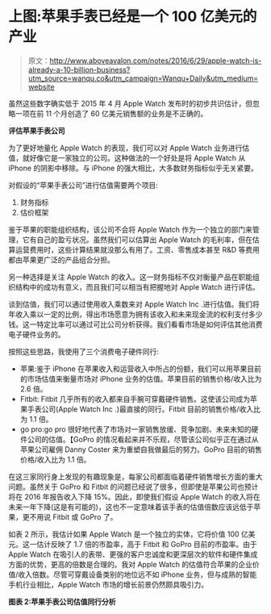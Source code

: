 # 上图:苹果手表已经是一个 100 亿美元的产业

> 原文：<http://www.aboveavalon.com/notes/2016/6/29/apple-watch-is-already-a-10-billion-business?utm_source=wanqu.co&utm_campaign=Wanqu+Daily&utm_medium=website>

虽然这些数字确实低于 2015 年 4 月 Apple Watch 发布时的初步共识估计，但忽略一项在前 11 个月创造了 60 亿美元销售额的业务是不正确的。

**评估苹果手表公司**

为了更好地量化 Apple Watch 的表现，我们可以对 Apple Watch 业务进行估值，就好像它是一家独立的公司。这种做法的一个好处是将 Apple Watch 从 iPhone 的阴影中移除。与 iPhone 的强大相比，大多数财务指标似乎无关紧要。

对假设的“苹果手表公司”进行估值需要两个项目:

1.  财务指标
2.  估价框架

鉴于苹果的职能组织结构，该公司不会将 Apple Watch 作为一个独立的部门来管理，它有自己的盈亏状况。虽然我们可以估算出 Apple Watch 的毛利率，但在估算运营费用时，这些计算结果就没那么有用了。工资、零售成本甚至 R&D 等费用都由苹果更广泛的产品组合分担。

另一种选择是关注 Apple Watch 的收入。这一财务指标不仅对衡量产品在职能组织结构中的成功有意义，而且我们可以相当有把握地对 Apple Watch 进行评估。

谈到估值，我们可以通过使用收入乘数来对 Apple Watch Inc .进行估值。我们将年收入乘以一定的比例，得出市场愿意为拥有该收入和未来现金流的权利支付多少钱。这一特定比率可以通过可比公司分析获得。我们看看市场是如何评估其他消费电子硬件业务的。

按照这些思路，我使用了三个消费电子硬件同行:

*   苹果:鉴于 iPhone 在苹果收入和运营收入中所占的份额，我们可以用苹果目前的市场估值来衡量市场对 iPhone 业务的估值。苹果目前的销售价格/收入比为 2.6 倍。
*   Fitbit: Fitbit 几乎所有的收入都来自手腕可穿戴硬件销售。这使该公司成为苹果手表公司(Apple Watch Inc .)最直接的同行。Fitbit 目前的销售价格/收入比为 1.1 倍。
*   go pro:go pro 很好地代表了市场对一家销售放缓、竞争加剧、未来未知的硬件公司的估值。【GoPro 的情况看起来并不乐观，尽管该公司似乎正在通过从苹果公司雇佣 Danny Coster 来为重塑自我做最后的努力。GoPro 目前的销售价格/收入比为 1.1 倍。

在这三家同行身上发现的有趣现象是，每家公司都面临着硬件销售增长方面的重大问题。虽然关于 GoPro 和 Fitbit 的问题已经说了很多，但即使是苹果公司也预计将在 2016 年报告收入下降 15%。因此，即使我们假设 Apple Watch 的收入将在未来一年下降(这是有可能的)，这也不一定意味着该手表的估值倍数应该远低于苹果，更不用说 Fitbit 或 GoPro 了。

如表 2 所示，我估计如果 Apple Watch 是一个独立的实体，它将价值 100 亿美元。这一估计反映了 1.7 倍的市盈率，高于 Fitbit 和 GoPro 目前的市盈率。由于 Apple Watch 在吸引人的表带、更强的客户忠诚度和更深层次的软件和硬件集成方面的优势，更高的倍数是合理的。我对 Apple Watch 的估值符合苹果的企业价值/收入倍数。尽管可穿戴设备类别的地位远不如 iPhone 业务，但与成熟的智能手机行业相比，Apple Watch 市场的增长前景仍然颇具吸引力。

**图表 2:苹果手表公司估值同行分析**